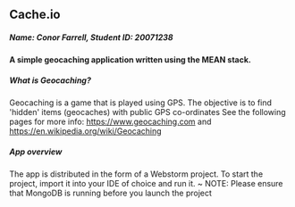 ## Cache.io
##### Name: Conor Farrell, Student ID: 20071238

#### A simple geocaching application written using the MEAN stack.
##### What is Geocaching?
Geocaching is a game that is played using GPS. The objective is to find 'hidden' items (geocaches) with public GPS co-ordinates
See the following pages for more info: 
https://www.geocaching.com and 
https://en.wikipedia.org/wiki/Geocaching

##### App overview
The app is distributed in the form of a Webstorm project. To start the project, import it into your IDE 
of choice and run it.
~ NOTE: Please ensure that MongoDB is running before you launch the project
 
